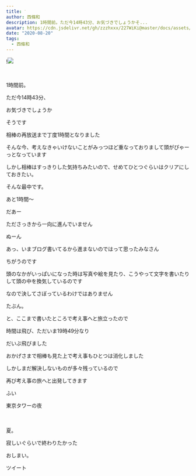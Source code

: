 ```yaml
---
title: ᐝ
author: 西條和
description: 1時間前。ただ今14時43分、お気づきでしょうかそ...
avatar: https://cdn.jsdelivr.net/gh/zzzhxxx/227WiKi@master/docs/assets/photo/avatar/nagomi.jpg
date: "2020-08-20"
tags:
  - 西條和
---
```


!![](https://cdn.jsdelivr.net/gh/zzzhxxx/227WiKi-image@master/blog-image/nagomi-2020-08-20_1.jpg)



  ﻿
















1時間前。






















ただ今14時43分、


















お気づきでしょうか















そうです









相棒の再放送まで丁度1時間となりました


















そんな今、考えなきゃいけないことがみっつほど重なっておりまして頭がぴゃーっとなっています






しかし相棒はすっきりした気持ちみたいので、せめてひとつぐらいはクリアにしておきたい。













そんな最中です。













あと1時間〜








だあー














たださっきから一向に進んでいません















ぬーん





















あっ、いまブログ書いてるから進まないのではって思ったみなさん





ちがうのです

















頭のなかがいっぱいになった時は写真や絵を見たり、こうやって文字を書いたりして頭の中を換気しているのです















なので決してさぼっているわけではありません









たぶん。



























と、ここまで書いたところで考え事へと旅立ったので






時間は飛び、ただいま19時49分なり


















だいぶ飛びました












おかげさまで相棒も見た上で考え事もひとつは消化しました


















しかしまだ解決しないものが多々残っているので

再び考え事の旅へと出発してきます






















ふい









東京タワーの夜








　



夏。



















寂しいぐらいで終わりたかった





































おしまい。


ツイート



